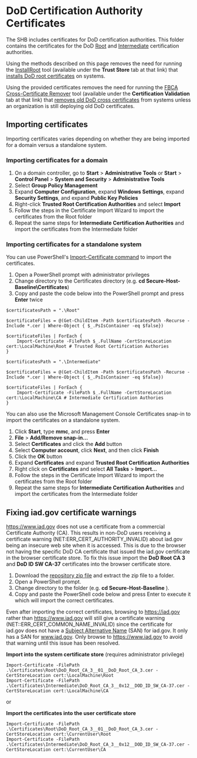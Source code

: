 # DoD Certification Authority Certificates

The SHB includes certificates for DoD certification authorities. This folder contains  the certificates for the DoD [Root](./Root/) and [Intermediate](./Intermediate/) certification authorities.


Using the methods described on this page removes the need for running the [InstallRoot](http://iase.disa.mil/pki-pke/Pages/tools.aspx) tool (available under the **Trust Store** tab at that link) that [installs DoD root certificates](http://iase.disa.mil/pki-pke/Documents/InstallRoot%204_1%20NIPRNET_User_Guide_02132015.pdf) on systems.


Using the provided certificates removes the need for running the [FBCA Cross-Certificate Remover](http://iase.disa.mil/pki-pke/Pages/tools.aspx) tool (available under the **Certification Validation** tab at that link) that [removes old DoD cross certificates](http://iasecontent.disa.mil/pki-pke/unclass-fbca_cross_cert_remover_user_guide_v113.pdf) from systems unless an organization is still deploying old DoD certificates.


## Importing certificates
Importing certificates varies depending on whether they are being imported for a domain versus a standalone system.

### Importing certificates for a domain

1. On a domain controller, go to **Start** > **Administrative Tools** or **Start** > **Control Panel** > **System and Security** > **Administrative Tools**
1. Select **Group Policy Management**
1. Expand **Computer Configuration**, expand **Windows Settings**, expand **Security Settings**, and expand **Public Key Policies**
1. Right-click **Trusted Root Certification Authorities** and select **Import**
1. Follow the steps in the Certificate Import Wizard to import the certificates from the Root folder
1. Repeat the same steps for **Intermediate Certification Authorities** and import the certificates from the Intermediate folder


### Importing certificates for a standalone system

You can use PowerShell's [Import-Certificate command](https://technet.microsoft.com/en-us/%5Clibrary/hh848630(v=wps.630).aspx) to import the certificates. 

1. Open a PowerShell prompt with administrator privileges 
1. Change directory to the Certificates directory (e.g. **cd Secure-Host-Baseline\\Certificates**)
1. Copy and paste the code below into the PowerShell prompt and press **Enter** twice


```
$certificatesPath = ".\Root"

$certificateFiles = @(Get-ChildItem -Path $certificatesPath -Recurse -Include *.cer | Where-Object { $_.PsIsContainer -eq $false})

$certificateFiles | ForEach {
    Import-Certificate -FilePath $_.FullName -CertStoreLocation cert:\LocalMachine\Root # Trusted Root Certification Authories
}

$certificatesPath = ".\Intermediate"

$certificateFiles = @(Get-ChildItem -Path $certificatesPath -Recurse -Include *.cer | Where-Object { $_.PsIsContainer -eq $false})

$certificateFiles | ForEach {
    Import-Certificate -FilePath $_.FullName -CertStoreLocation cert:\LocalMachine\CA # Intermediate Certification Authories
}
```

You can also use the Microsoft Management Console Certificates snap-in to import the certificates on a standalone system.

1. Click **Start**, type **mmc**, and press **Enter**
1. **File** > **Add/Remove snap-in...**
1. Select **Certificates** and click the **Add** button
1. Select **Computer account**, click **Next**, and then click **Finish**
1. Click the **OK** button
1. Expand **Certificates** and expand **Trusted Root Certification Authorities**
1. Right click on **Certificates** and select **All Tasks** > **Import...**
1. Follow the steps in the Certificate Import Wizard to import the certificates from the Root folder
1. Repeat the same steps for **Intermediate Certification Authorities** and import the certificates from the Intermediate folder

## Fixing iad.gov certificate warnings
https://www.iad.gov does not use a certificate from a commercial Certificate Authority (CA). This results in non-DoD users receiving a certificate warning  (NET:ERR_CERT_AUTHORITY_INVALID) about iad.gov being an insecure web site when it is accessed. This is due to the browser not having the specific DoD CA certificate that issued the iad.gov certificate in the browser certificate store. To fix this issue import the **DoD Root CA 3** and **DoD ID SW CA-37** certificates into the browser certificate store.

1. Download the [repository zip file](https://github.com/iadgov/Secure-Host-Baseline/archive/master.zip) and extract the zip file to a folder.
1. Open a PowerShell prompt.
1. Change directory to the folder (e.g. **cd Secure-Host-Baseline** ).
1. Copy and paste the PowerShell code below and press Enter to execute it which will import the correct certificates.

Even after importing the correct certificates, browsing to https://iad.gov rather than https://www.iad.gov will still give a certificate warning (NET::ERR_CERT_COMMON_NAME_INVALID) since the certificate for iad.gov does not have a [Subject Alternative Name](https://en.wikipedia.org/wiki/Subject_Alternative_Name) (SAN) for iad.gov. It only has a SAN for www.iad.gov. Only browse to https://www.iad.gov to avoid that warning until this issue has been resolved.

**Import into the system certificate store** (requires administrator privilege)
```
Import-Certificate -FilePath .\Certificates\Root\DoD_Root_CA_3__01__DoD_Root_CA_3.cer -CertStoreLocation cert:\LocalMachine\Root
Import-Certificate -FilePath .\Certificates\Intermediate\DoD_Root_CA_3__0x12__DOD_ID_SW_CA-37.cer -CertStoreLocation cert:\LocalMachine\CA
```

or

**Import the certificates into the user certificate store**
```
Import-Certificate -FilePath .\Certificates\Root\DoD_Root_CA_3__01__DoD_Root_CA_3.cer -CertStoreLocation cert:\CurrentUser\Root
Import-Certificate -FilePath .\Certificates\Intermediate\DoD_Root_CA_3__0x12__DOD_ID_SW_CA-37.cer -CertStoreLocation cert:\CurrentUser\CA
```